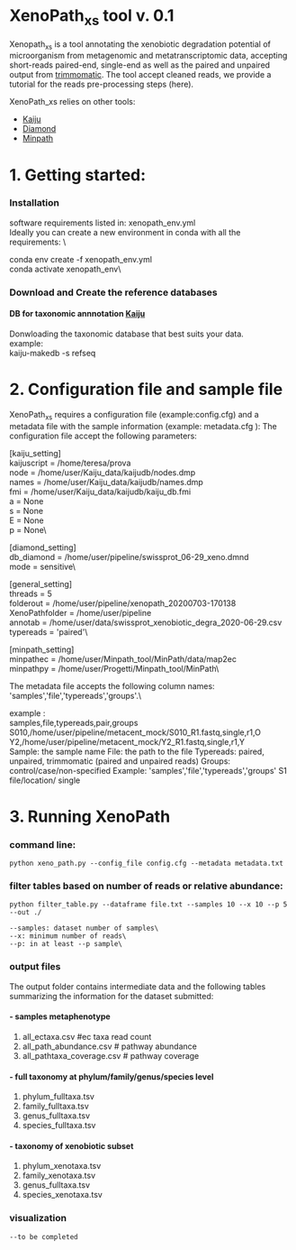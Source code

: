 # XenoPath<sub>xs</sub> tool v. 0.1

Xenopath<sub>xs</sub> is a tool annotating the xenobiotic degradation potential of microorganism from metagenomic and metatranscriptomic data, accepting short-reads paired-end, single-end as well as the paired and unpaired output from [trimmomatic](http://www.usadellab.org/cms/?page=trimmomatic).
The tool accept cleaned reads, we provide a tutorial for the reads pre-processing steps (here).

XenoPath_xs relies on other tools:
 - [Kaiju](https://github.com/bioinformatics-centre/kaiju)
 - [Diamond](https://github.com/bbuchfink/diamond)
 - [Minpath](https://omics.informatics.indiana.edu/MinPath/)




# 1. Getting started: 

### Installation 
software requirements listed in: xenopath_env.yml\
Ideally you can create a new environment in conda with all the requirements: \

conda env create -f xenopath_env.yml\
conda activate xenopath_env\

### Download and Create the reference databases

#### DB for taxonomic annnotation [Kaiju](https://github.com/bioinformatics-centre/kaiju)

Donwloading the taxonomic database that best suits your data. \
example:   \
    kaiju-makedb -s refseq 
    

# 2. Configuration file and sample file
XenoPath<sub>xs</sub> requires a configuration file (example:config.cfg) and a metadata file with the sample information (example: metadata.cfg ): 
The configuration file accept the following parameters: 

\[kaiju_setting]\
kaijuscript = /home/teresa/prova\
node = /home/user/Kaiju_data/kaijudb/nodes.dmp\
names = /home/user/Kaiju_data/kaijudb/names.dmp\
fmi =  /home/user/Kaiju_data/kaijudb/kaiju_db.fmi\
a = None\
s = None\
E = None\
p = None\

\[diamond_setting]\
db_diamond = /home/user/pipeline/swissprot_06-29_xeno.dmnd\
mode = sensitive\

\[general_setting]\
threads = 5\
folderout = /home/user/pipeline/xenopath_20200703-170138\
XenoPathfolder = /home/user/pipeline\
annotab = /home/user/data/swissprot_xenobiotic_degra_2020-06-29.csv\
typereads = 'paired'\

\[minpath_setting]\
minpathec = /home/user/Minpath_tool/MinPath/data/map2ec\
minpathpy = /home/user/Progetti/Minpath_tool/MinPath\

The metadata file accepts the following column names: 'samples','file','typereads','groups'.\
    
example : \
samples,file,typereads,pair,groups\
S010,/home/user/pipeline/metacent_mock/S010_R1.fastq,single,r1,O\
Y2,/home/user/pipeline/metacent_mock/Y2_R1.fastq,single,r1,Y\
Sample: the sample name
File: the path to the file
Typereads: paired, unpaired, trimmomatic (paired and unpaired reads)
Groups: control/case/non-specified
Example: 
'samples','file','typereads','groups'
S1  file/location/ single 

# 3. Running XenoPath 
    
### command line:
    python xeno_path.py --config_file config.cfg --metadata metadata.txt
    
### filter tables based on number of reads or relative abundance: 
    python filter_table.py --dataframe file.txt --samples 10 --x 10 --p 5 --out ./
    
    --samples: dataset number of samples\
    --x: minimum number of reads\
    --p: in at least --p sample\
    
### output files
The output folder contains intermediate data and the following tables summarizing the information for the dataset submitted: 
#### - samples metaphenotype
1. all_ectaxa.csv #ec taxa read count 
1. all_path_abundance.csv #  pathway abundance
1. all_pathtaxa_coverage.csv # pathway coverage 
    
#### - full taxonomy at phylum/family/genus/species level
1. phylum_fulltaxa.tsv  
1. family_fulltaxa.tsv
1. genus_fulltaxa.tsv
1. species_fulltaxa.tsv
    
#### - taxonomy of xenobiotic subset
1. phylum_xenotaxa.tsv
1. family_xenotaxa.tsv       
1. genus_fulltaxa.tsv
1. species_xenotaxa.tsv
   

    
### visualization 
    
    --to be completed
    
    
